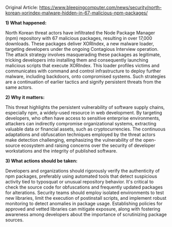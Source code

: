 Original Article: https://www.bleepingcomputer.com/news/security/north-korean-xorindex-malware-hidden-in-67-malicious-npm-packages/

**1) What happened:**

North Korean threat actors have infiltrated the Node Package Manager (npm) repository with 67 malicious packages, resulting in over 17,000 downloads. These packages deliver XORIndex, a new malware loader, targeting developers under the ongoing Contagious Interview operation. The attack strategy involves masquerading these packages as legitimate, tricking developers into installing them and consequently launching malicious scripts that execute XORIndex. This loader profiles victims and communicates with command and control infrastructure to deploy further malware, including backdoors, onto compromised systems. Such strategies are a continuation of earlier tactics and signify persistent threats from the same actors.

**2) Why it matters:**

This threat highlights the persistent vulnerability of software supply chains, especially npm, a widely-used resource in web development. By targeting developers, who often have access to sensitive enterprise environments, attackers can indirectly compromise organizational systems, extracting valuable data or financial assets, such as cryptocurrencies. The continuous adaptations and obfuscation techniques employed by the threat actors make detection challenging, emphasizing the vulnerability of the open-source ecosystem and raising concerns over the security of developer workstations and the integrity of published software.

**3) What actions should be taken:**

Developers and organizations should rigorously verify the authenticity of npm packages, preferably using automated tools that detect suspicious activity tied to typosquat or unusual repository behavior. It's critical to check the source code for obfuscations and frequently updated packages for alterations. Security teams should employ isolated environments to test new libraries, limit the execution of postinstall scripts, and implement robust monitoring to detect anomalies in package usage. Establishing policies for approved and vetted libraries can mitigate exposure, along with fostering awareness among developers about the importance of scrutinizing package sources.